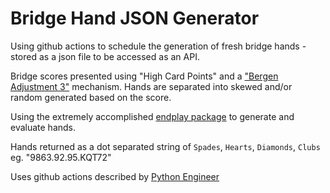 # Bridge Hand JSON Generator

Using github actions to schedule the generation of fresh bridge hands - stored as a json file to be accessed as an API.

Bridge scores presented using "High Card Points" and a ["Bergen Adjustment 3"](https://www.bridgewebs.com/ocala/Hand%20Evaluation.pdf) mechanism. Hands are separated into skewed and/or random generated based on the score.

Using the extremely accomplished [endplay package](https://endplay.readthedocs.io/en/latest/index.html) to generate and evaluate hands.

Hands returned as a dot separated string of `Spades`, `Hearts`, `Diamonds`, `Clubs` eg. "9863.92.95.KQT72"

Uses github actions described by [Python Engineer](https://www.python-engineer.com/posts/run-python-github-actions/)
